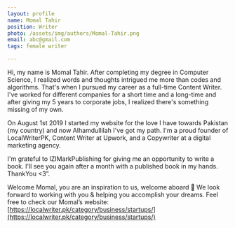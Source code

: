 ```yaml
---
layout: profile
name: Momal Tahir
position: Writer
photo: /assets/img/authors/Momal-Tahir.png
email: abc@gmail.com
tags: female writer

---
```

Hi, my name is Momal Tahir. After completing my degree in Computer Science, I realized words and thoughts intrigued me more than codes and algorithms. That's when I pursued my career as a full-time Content Writer. I've worked for different companies for a short time and a long-time and after giving my 5 years to corporate jobs, I realized there's something missing of my own.

On August 1st 2019 I started my website for the love I have towards Pakistan (my country) and now Alhamdullilah I've got my path. I'm a proud founder of LocalWriterPK, Content Writer at Upwork, and a Copywriter at a digital marketing agency.

I'm grateful to IZIMarkPublishing for giving me an opportunity to write a book. I'll see you again after a month with a published book in my hands. ThankYou <3”.

Welcome Momal, you are an inspiration to us, welcome aboard 🎉 We look forward to working with you & helping you accomplish your dreams. Feel free to check our Momal’s website: [https://localwriter.pk/category/business/startups/](https://localwriter.pk/category/business/startups/)